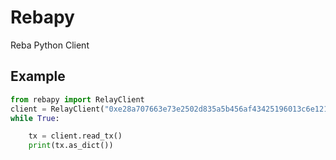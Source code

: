 # Rebapy

Reba Python Client

## Example

```python
from rebapy import RelayClient
client = RelayClient("0xe28a707663e73e2502d835a5b456af43425196013c6e1218cdf76d43e975dc46")
while True:

    tx = client.read_tx()
    print(tx.as_dict())

```
